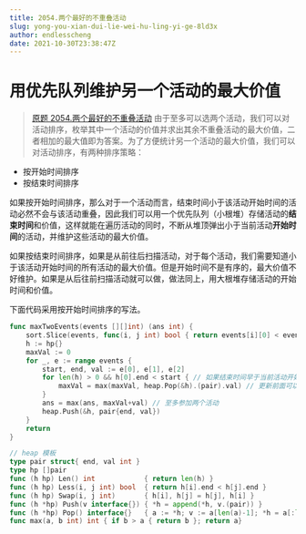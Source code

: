 ```yaml
---
title: 2054.两个最好的不重叠活动
slug: yong-you-xian-dui-lie-wei-hu-ling-yi-ge-8ld3x
author: endlesscheng
date: 2021-10-30T23:38:47Z
---
```

# 用优先队列维护另一个活动的最大价值
 
> [原题 2054.两个最好的不重叠活动](https://leetcode.cn/problems/two-best-non-overlapping-events)
由于至多可以选两个活动，我们可以对活动排序，枚举其中一个活动的价值并求出其余不重叠活动的最大价值，二者相加的最大值即为答案。为了方便统计另一个活动的最大价值，我们可以对活动排序，有两种排序策略：

- 按开始时间排序
- 按结束时间排序

如果按开始时间排序，那么对于一个活动而言，结束时间小于该活动开始时间的活动必然不会与该活动重叠，因此我们可以用一个优先队列（小根堆）存储活动的**结束时间**和价值，这样就能在遍历活动的同时，不断从堆顶弹出小于当前活动**开始时间**的活动，并维护这些活动的最大价值。

如果按结束时间排序，如果是从前往后扫描活动，对于每个活动，我们需要知道小于该活动开始时间的所有活动的最大价值。但是开始时间不是有序的，最大价值不好维护。如果是从后往前扫描活动就可以做，做法同上，用大根堆存储活动的开始时间和价值。

下面代码采用按开始时间排序的写法。

```go
func maxTwoEvents(events [][]int) (ans int) {
	sort.Slice(events, func(i, j int) bool { return events[i][0] < events[j][0] }) // 按开始时间排序
	h := hp{}
	maxVal := 0
	for _, e := range events {
		start, end, val := e[0], e[1], e[2]
		for len(h) > 0 && h[0].end < start { // 如果结束时间早于当前活动开始时间
			maxVal = max(maxVal, heap.Pop(&h).(pair).val) // 更新前面可以选择的活动的最大价值
		}
		ans = max(ans, maxVal+val) // 至多参加两个活动
		heap.Push(&h, pair{end, val})
	}
	return
}

// heap 模板
type pair struct{ end, val int }
type hp []pair
func (h hp) Len() int            { return len(h) }
func (h hp) Less(i, j int) bool  { return h[i].end < h[j].end }
func (h hp) Swap(i, j int)       { h[i], h[j] = h[j], h[i] }
func (h *hp) Push(v interface{}) { *h = append(*h, v.(pair)) }
func (h *hp) Pop() interface{}   { a := *h; v := a[len(a)-1]; *h = a[:len(a)-1]; return v }
func max(a, b int) int { if b > a { return b }; return a}
```
